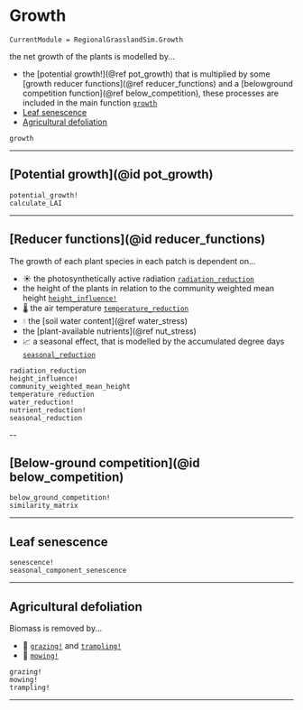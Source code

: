 # Growth

```@meta
CurrentModule = RegionalGrasslandSim.Growth
```

the net growth of the plants is modelled by...
- the [potential growth!](@ref pot_growth) that is multiplied by some [growth reducer functions](@ref reducer_functions) and a [belowground competition function](@ref below_competition), these processes are included in the main function [`growth`](@ref)
- [Leaf senescence](@ref)
- [Agricultural defoliation](@ref)

```@docs
growth
```

---
## [Potential growth](@id pot_growth)

```@docs
potential_growth!
calculate_LAI
```

----
## [Reducer functions](@id reducer_functions)
The growth of each plant species in each patch is dependent on... 
- ☀ the photosynthetically active radiation [`radiation_reduction`](@ref)
- the height of the plants in relation to the community weighted mean height [`height_influence!`](@ref)
- 🌡 the air temperature [`temperature_reduction`](@ref)
- 💧 the [soil water content](@ref water_stress)
- the [plant-available nutrients](@ref nut_stress)
- 📈 a seasonal effect, that is modelled by the accumulated degree days [`seasonal_reduction`](@ref)


```@docs
radiation_reduction
height_influence!
community_weighted_mean_height
temperature_reduction
water_reduction!
nutrient_reduction!
seasonal_reduction
```
--

## [Below-ground competition](@id below_competition)

```@docs
below_ground_competition!
similarity_matrix
```
--- 
## Leaf senescence

```@docs
senescence!
seasonal_component_senescence
```

---
## Agricultural defoliation

Biomass is removed by...
- 🐄 [`grazing!`](@ref) and [`trampling!`](@ref)
- 🚜 [`mowing!`](@ref)


```@docs
grazing!
mowing!
trampling!
```
--- 
